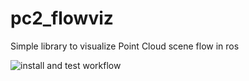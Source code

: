 # pc2_flowviz
Simple library to visualize Point Cloud scene flow in ros

![install and test workflow](https://github.com/martinmeinke/pc2_flowviz/actions/workflows/install_test.yml/badge.svg)
